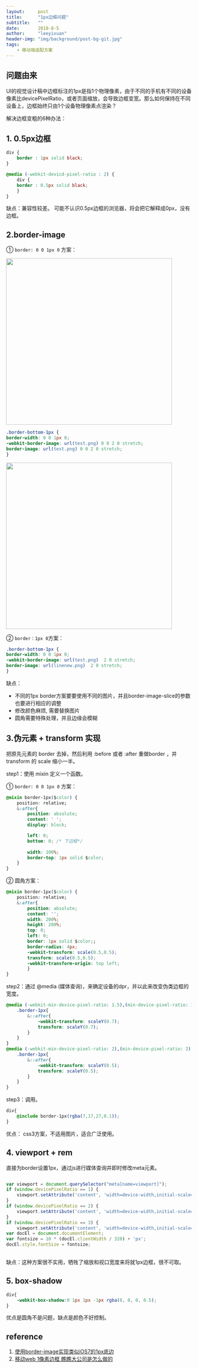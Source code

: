 ```yaml
---
layout:     post
title:      "1px边框问题"
subtitle:   ""
date:       2018-8-5
author:     "leeyixuan"
header-img: "img/background/post-bg-git.jpg"
tags:
    - 移动端适配方案
---
```



## 问题由来
UI的视觉设计稿中边框标注的1px是指1个物理像素，由于不同的手机有不同的设备像素比devicePixelRatio，或者页面缩放，会导致边框变宽。那么如何保持在不同设备上，边框始终只由1个设备物理像素点渲染？


解决边框变粗的6种办法：

## 1. 0.5px边框
 
```css
div {
	border : 1px solid black;
}

@media (-webkit-devicd-pixel-ratio : 2) {
	div {
	border : 0.5px solid black;
	}
}
```


缺点：兼容性较差。 可能不认识0.5px边框的浏览器，将会把它解释成0px，没有边框。




## 2.border-image

① `border: 0 0 1px 0` 方案：

<img class="shadow" width="450" src="https://www.github.com/CoolRabbit520/photos/raw/master/小书匠/1533606551180.png" />

```css
.border-bottom-1px {
border-width: 0 0 1px 0;
-webkit-border-image: url(test.png) 0 0 2 0 stretch;
border-image: url(test.png) 0 0 2 0 stretch;
}
```
<img class="shadow" width="450" src="https://www.github.com/CoolRabbit520/photos/raw/master/小书匠/1533606529290.png" />

② `border：1px 0`方案：
```css
.border-bottom-1px {
border-width: 0 0 1px 0;
-webkit-border-image: url(test.png)  2 0 stretch;
border-image: url(linenew.png)  2 0 stretch;
}
```

缺点：

- 不同的1px border方案要要使用不同的图片，并且border-image-slice的参数也要进行相应的调整
- 修改颜色麻烦, 需要替换图片
- 圆角需要特殊处理，并且边缘会模糊







## 3.伪元素 + transform 实现

把原先元素的 border 去掉，然后利用 :before 或者 :after 重做border ，并 transform 的 scale 缩小一半。

step1：使用 mixin 定义一个函数。

① `border: 0 0 1px 0` 方案：
```css
@mixin border-1px($color) {
    position: relative;
    &:after{
        position: absolute;
		content: ' ';
        display: block;

        left: 0;
        bottom: 0; /* 下边框*/
		
        width: 100%;
        border-top: 1px solid $color;
    }
}
```

② 圆角方案：
```css
@mixin border-1px($color) {
    position: relative;
    &:after{
		position: absolute;
		content: '';
		width: 200%;
		height: 200%;
		top: 0;
		left: 0;
		border: 1px solid $color;;
		border-radius: 4px;
		-webkit-transform: scale(0.5,0.5);
		transform: scale(0.5,0.5);
		-webkit-transform-origin: top left;
		}
}
```


step2：通过 @media (媒体查询)，来确定设备的dpr，并以此来改变伪类边框的宽度。
```css
@media (-webkit-min-device-pixel-ratio: 1.5),(min-device-pixel-ratio: 1.5) {
    .border-1px{
        &::after{
            -webkit-transform: scaleY(0.7);
            transform: scaleY(0.7);
        }
    }
}
@media (-webkit-min-device-pixel-ratio: 2),(min-device-pixel-ratio: 2) {
    .border-1px{
        &::after{
            -webkit-transform: scaleY(0.5);
            transform: scaleY(0.5);
        }
    }
}
```

step3：调用。
```css
div{
    @include border-1px(rgba(7,17,27,0.1));
}
```


优点： css3方案，不适用图片，适合广泛使用。



## 4. viewport + rem

直接为border设置1px，通过js进行媒体查询并即时修改meta元素。

```javascript

var viewport = document.querySelector("meta[name=viewport]");  
if (window.devicePixelRatio == 1) {  
    viewport.setAttribute('content', 'width=device-width,initial-scale=1, maximum-scale=1, minimum-scale=1, user-scalable=no');  
}  
if (window.devicePixelRatio == 2) {  
    viewport.setAttribute('content', 'width=device-width,initial-scale=0.5, maximum-scale=0.5, minimum-scale=0.5, user-scalable=no');  
}  
if (window.devicePixelRatio == 3) {  
    viewport.setAttribute('content', 'width=device-width,initial-scale=0.3333333333333333, maximum-scale=0.3333333333333333, minimum-scale=0.3333333333333333, user-scalable=no');  }  
var docEl = document.documentElement;  
var fontsize = 10 * (docEl.clientWidth / 320) + 'px';  
docEl.style.fontSize = fontsize;  
 
```
缺点：这种方案很不实用，牺牲了缩放和视口宽度来将就1px边框，很不可取。

## 5. box-shadow 
```css
div{
    -webkit-box-shadow:0 1px 1px -1px rgba(0, 0, 0, 0.5);
}

```

优点是圆角不是问题，缺点是颜色不好控制。

## reference 
1. [使用border-image实现类似iOS7的1px底边](https://github.com/AlloyTeam/Mars/blob/master/solutions/border-1px.md)
2. [移动web 1像素边框 瞧瞧大公司是怎么做的](https://segmentfault.com/a/1190000007604842#articleHeader3)